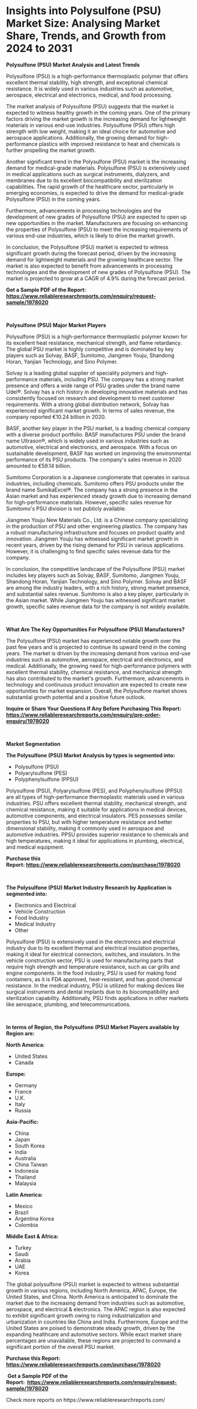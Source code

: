 <p><h1>Insights into Polysulfone (PSU) Market Size: Analysing Market Share, Trends, and Growth from 2024 to 2031</h1></p><p><strong>Polysulfone (PSU) Market Analysis and Latest Trends</strong></p>
<p><p>Polysulfone (PSU) is a high-performance thermoplastic polymer that offers excellent thermal stability, high strength, and exceptional chemical resistance. It is widely used in various industries such as automotive, aerospace, electrical and electronics, medical, and food processing.</p><p>The market analysis of Polysulfone (PSU) suggests that the market is expected to witness healthy growth in the coming years. One of the primary factors driving the market growth is the increasing demand for lightweight materials in various end-use industries. Polysulfone (PSU) offers high strength with low weight, making it an ideal choice for automotive and aerospace applications. Additionally, the growing demand for high-performance plastics with improved resistance to heat and chemicals is further propelling the market growth.</p><p>Another significant trend in the Polysulfone (PSU) market is the increasing demand for medical-grade materials. Polysulfone (PSU) is extensively used in medical applications such as surgical instruments, dialyzers, and membranes due to its excellent biocompatibility and sterilization capabilities. The rapid growth of the healthcare sector, particularly in emerging economies, is expected to drive the demand for medical-grade Polysulfone (PSU) in the coming years.</p><p>Furthermore, advancements in processing technologies and the development of new grades of Polysulfone (PSU) are expected to open up new opportunities in the market. Manufacturers are focusing on enhancing the properties of Polysulfone (PSU) to meet the increasing requirements of various end-use industries, which is likely to drive the market growth.</p><p>In conclusion, the Polysulfone (PSU) market is expected to witness significant growth during the forecast period, driven by the increasing demand for lightweight materials and the growing healthcare sector. The market is also expected to benefit from advancements in processing technologies and the development of new grades of Polysulfone (PSU). The market is projected to grow at a CAGR of 4.9% during the forecast period.</p></p>
<p><strong>Get a Sample PDF of the Report:&nbsp; <a href="https://www.reliableresearchreports.com/enquiry/request-sample/1978020">https://www.reliableresearchreports.com/enquiry/request-sample/1978020</a></strong></p>
<p>&nbsp;</p>
<p><strong>Polysulfone (PSU) Major Market Players</strong></p>
<p><p>Polysulfone (PSU) is a high-performance thermoplastic polymer known for its excellent heat resistance, mechanical strength, and flame retardancy. The global PSU market is highly competitive and is dominated by key players such as Solvay, BASF, Sumitomo, Jiangmen Youju, Shandong Horan, Yanjian Technology, and Sino Polymer.</p><p>Solvay is a leading global supplier of speciality polymers and high-performance materials, including PSU. The company has a strong market presence and offers a wide range of PSU grades under the brand name Udel®. Solvay has a rich history in developing innovative materials and has consistently focused on research and development to meet customer requirements. With a strong global distribution network, Solvay has experienced significant market growth. In terms of sales revenue, the company reported €10.24 billion in 2020.</p><p>BASF, another key player in the PSU market, is a leading chemical company with a diverse product portfolio. BASF manufactures PSU under the brand name Ultrason®, which is widely used in various industries such as automotive, electrical and electronics, and aerospace. With a focus on sustainable development, BASF has worked on improving the environmental performance of its PSU products. The company's sales revenue in 2020 amounted to €59.14 billion.</p><p>Sumitomo Corporation is a Japanese conglomerate that operates in various industries, including chemicals. Sumitomo offers PSU products under the brand name SumikaExcel®. The company has a strong presence in the Asian market and has experienced steady growth due to increasing demand for high-performance materials. However, specific sales revenue for Sumitomo's PSU division is not publicly available.</p><p>Jiangmen Youju New Materials Co., Ltd. is a Chinese company specializing in the production of PSU and other engineering plastics. The company has a robust manufacturing infrastructure and focuses on product quality and innovation. Jiangmen Youju has witnessed significant market growth in recent years, driven by the rising demand for PSU in various applications. However, it is challenging to find specific sales revenue data for the company.</p><p>In conclusion, the competitive landscape of the Polysulfone (PSU) market includes key players such as Solvay, BASF, Sumitomo, Jiangmen Youju, Shandong Horan, Yanjian Technology, and Sino Polymer. Solvay and BASF are among the industry leaders, with a rich history, strong market presence, and substantial sales revenue. Sumitomo is also a key player, particularly in the Asian market. While Jiangmen Youju has witnessed significant market growth, specific sales revenue data for the company is not widely available.</p></p>
<p>&nbsp;</p>
<p><strong>What Are The Key Opportunities For Polysulfone (PSU) Manufacturers?</strong></p>
<p><p>The Polysulfone (PSU) market has experienced notable growth over the past few years and is projected to continue its upward trend in the coming years. The market is driven by the increasing demand from various end-use industries such as automotive, aerospace, electrical and electronics, and medical. Additionally, the growing need for high-performance polymers with excellent thermal stability, chemical resistance, and mechanical strength has also contributed to the market's growth. Furthermore, advancements in technology and continuous product innovation are expected to create new opportunities for market expansion. Overall, the Polysulfone market shows substantial growth potential and a positive future outlook.</p></p>
<p><strong>Inquire or Share Your Questions If Any Before Purchasing This Report: <a href="https://www.reliableresearchreports.com/enquiry/pre-order-enquiry/1978020">https://www.reliableresearchreports.com/enquiry/pre-order-enquiry/1978020</a></strong></p>
<p>&nbsp;</p>
<p><strong>Market Segmentation</strong></p>
<p><strong>The Polysulfone (PSU) Market Analysis by types is segmented into:</strong></p>
<p><ul><li>Polysulfone (PSU)</li><li>Polyarylsulfone (PES)</li><li>Polyphenylsulfone (PPSU)</li></ul></p>
<p><p>Polysulfone (PSU), Polyarylsulfone (PES), and Polyphenylsulfone (PPSU) are all types of high-performance thermoplastic materials used in various industries. PSU offers excellent thermal stability, mechanical strength, and chemical resistance, making it suitable for applications in medical devices, automotive components, and electrical insulators. PES possesses similar properties to PSU, but with higher temperature resistance and better dimensional stability, making it commonly used in aerospace and automotive industries. PPSU provides superior resistance to chemicals and high temperatures, making it ideal for applications in plumbing, electrical, and medical equipment.</p></p>
<p><strong>Purchase this Report:&nbsp;<a href="https://www.reliableresearchreports.com/purchase/1978020">https://www.reliableresearchreports.com/purchase/1978020</a></strong></p>
<p>&nbsp;</p>
<p><strong>The Polysulfone (PSU) Market Industry Research by Application is segmented into:</strong></p>
<p><ul><li>Electronics and Electrical</li><li>Vehicle Construction</li><li>Food Industry</li><li>Medical Industry</li><li>Other</li></ul></p>
<p><p>Polysulfone (PSU) is extensively used in the electronics and electrical industry due to its excellent thermal and electrical insulation properties, making it ideal for electrical connectors, switches, and insulators. In the vehicle construction sector, PSU is used for manufacturing parts that require high strength and temperature resistance, such as car grills and engine components. In the food industry, PSU is used for making food containers, as it is FDA approved, heat-resistant, and has good chemical resistance. In the medical industry, PSU is utilized for making devices like surgical instruments and dental implants due to its biocompatibility and sterilization capability. Additionally, PSU finds applications in other markets like aerospace, plumbing, and telecommunications.</p></p>
<p>&nbsp;</p>
<p><strong>In terms of Region, the Polysulfone (PSU) Market Players available by Region are:</strong></p>
<p>
    <p> <strong> North America: </strong>
        <ul>
            <li>United States</li>
            <li>Canada</li>
        </ul>
        </p> 
    <p> <strong> Europe: </strong>
        <ul>
            <li>Germany</li>
            <li>France</li>
            <li>U.K.</li>
            <li>Italy</li>
            <li>Russia</li>
        </ul>
        </p> 
    <p> <strong> Asia-Pacific: </strong>
        <ul>
            <li>China</li>
            <li>Japan</li>
            <li>South Korea</li>
            <li>India</li>
            <li>Australia</li>
            <li>China Taiwan</li>
            <li>Indonesia</li>
            <li>Thailand</li>
            <li>Malaysia</li>
        </ul>
        </p> 
    <p> <strong> Latin America: </strong>
        <ul>
            <li>Mexico</li>
            <li>Brazil</li>
            <li>Argentina Korea</li>
            <li>Colombia</li>
        </ul>
        </p> 
    <p> <strong> Middle East & Africa: </strong>
        <ul>
            <li>Turkey</li>
            <li>Saudi</li>
            <li>Arabia</li>
            <li>UAE</li>
            <li>Korea</li>
        </ul>
    </p>
    </p>
<p><p>The global polysulfone (PSU) market is expected to witness substantial growth in various regions, including North America, APAC, Europe, the United States, and China. North America is anticipated to dominate the market due to the increasing demand from industries such as automotive, aerospace, and electrical & electronics. The APAC region is also expected to exhibit significant growth owing to rising industrialization and urbanization in countries like China and India. Furthermore, Europe and the United States are poised to demonstrate steady growth, driven by the expanding healthcare and automotive sectors. While exact market share percentages are unavailable, these regions are projected to command a significant portion of the overall PSU market.</p></p>
<p><strong>Purchase this Report: <a href="https://www.reliableresearchreports.com/purchase/1978020">https://www.reliableresearchreports.com/purchase/1978020</a></strong></p>
<p>&nbsp;<strong>Get a Sample PDF of the Report:&nbsp;&nbsp;<a href="https://www.reliableresearchreports.com/enquiry/request-sample/1978020">https://www.reliableresearchreports.com/enquiry/request-sample/1978020</a></strong></p>
<p><strong></strong></p>
<p>Check more reports on https://www.reliableresearchreports.com/</p>